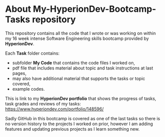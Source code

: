 # About My-HyperionDev-Bootcamp-Tasks repository

This repository contains all the code that I wrote or was working on within my 16 week intense Software Engineering skills bootcamp provided by **HyperionDev**.

Each **Task** folder contains:
  - subfolder **My Code** that contains the code files I worked on,
  - pdf file that includes material about topic and task instructions at last pages,
  - may also have additional material that supports the tasks or topic covered,
  - example codes.

This is link to my **HyperionDev portfolio** that shows the progress of tasks, task grades and reviews of my tasks: https://www.hyperiondev.com/portfolio/148596/

Sadly GitHub in this bootcamp is covered as one of the last tasks so there is no version history to the projects I worked on prior, however I am adding features and updating previous projects as I learn something new.
